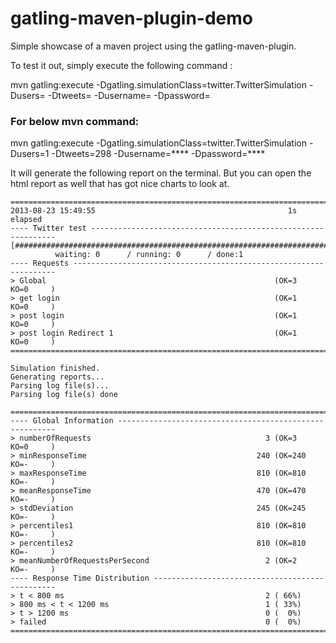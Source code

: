 gatling-maven-plugin-demo
=========================

Simple showcase of a maven project using the gatling-maven-plugin.

To test it out, simply execute the following command :

mvn gatling:execute -Dgatling.simulationClass=twitter.TwitterSimulation -Dusers=<no-of-concurent-users> -Dtweets=<no-of-your-tweets> -Dusername=<twitter-user-name> -Dpassword=<twitter-password>

### For below mvn command:
mvn gatling:execute -Dgatling.simulationClass=twitter.TwitterSimulation -Dusers=1 -Dtweets=298 -Dusername=**** -Dpassword=****

It will generate the following report on the terminal. But you can open the html report as well that has got nice charts to look at.

```
================================================================================
2013-08-23 15:49:55                                           1s elapsed
---- Twitter test --------------------------------------------------------------
[##########################################################################]100%
          waiting: 0      / running: 0      / done:1
---- Requests ------------------------------------------------------------------
> Global                                                   (OK=3      KO=0     )
> get login                                                (OK=1      KO=0     )
> post login                                               (OK=1      KO=0     )
> post login Redirect 1                                    (OK=1      KO=0     )
================================================================================

Simulation finished.
Generating reports...
Parsing log file(s)...
Parsing log file(s) done

================================================================================
---- Global Information --------------------------------------------------------
> numberOfRequests                                       3 (OK=3      KO=0     )
> minResponseTime                                      240 (OK=240    KO=-     )
> maxResponseTime                                      810 (OK=810    KO=-     )
> meanResponseTime                                     470 (OK=470    KO=-     )
> stdDeviation                                         245 (OK=245    KO=-     )
> percentiles1                                         810 (OK=810    KO=-     )
> percentiles2                                         810 (OK=810    KO=-     )
> meanNumberOfRequestsPerSecond                          2 (OK=2      KO=-     )
---- Response Time Distribution ------------------------------------------------
> t < 800 ms                                             2 ( 66%)
> 800 ms < t < 1200 ms                                   1 ( 33%)
> t > 1200 ms                                            0 (  0%)
> failed                                                 0 (  0%)
================================================================================
```
